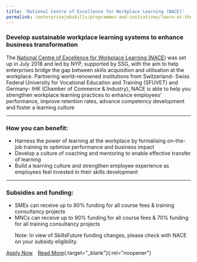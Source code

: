 ```yaml
---
title: 'National Centre of Excellence for Workplace Learning (NACE)'
permalink: /enterprisejobskills/programmes-and-initiatives/learn-at-the-workplace/national-centre-of-excellence-for-workplace-learning--nace-/
---
```


### Develop sustainable workplace learning systems to enhance business transformation

The <a href="https://www.nyp.edu.sg/nace" target="_blank" rel="noopener">National Centre of Excellence for Workplace Learning (NACE)</a> was set up in July 2018 and led by NYP, supported by SSG, with the aim to help enterprises bridge the gap between skills acquisition and utilisation at the workplace. Partnering world-renowned institutions from Switzerland- Swiss Federal University for Vocational Education and Training (SFUVET) and Germany- IHK (Chamber of Commerce & Industry), NACE is able to help you strengthen workplace learning practices to enhance employees' performance, improve retention rates, advance competency development and foster a learning culture

---

### How you can benefit:

<ul><li> Harness the power of learning at the workplace by formalising on-the-job training to optimise performance and business impact</li><li>Develop a culture of coaching and mentoring to enable effective transfer of learning</li><li>Build a learning culture and strengthen employee experience as employees feel invested in their skills development</li></ul>

---

### Subsidies and funding:

<ul><li> SMEs can receive up to 90% funding for all course fees & training consultancy projects</li><li>MNCs can receive up to 90% funding for all course fees & 70% funding for all training consultancy projects

Note: In view of SkillsFuture funding changes, please check with NACE on your subsidy eligibility.</li></ul>

<a class="btn" href="https://www.nace.edu.sg/contact-us/" target="_blank" rel="noopener">Apply Now</a>&emsp;[Read More](https://www.nace.edu.sg/){:target="_blank"}{:rel="noopener"}

